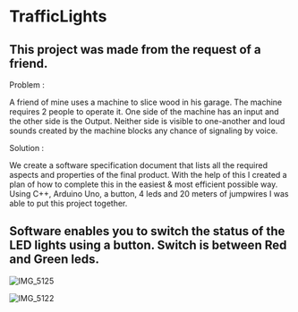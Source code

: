 # TrafficLights


This project was made from the request of a friend. 
---------------------------------------------------
Problem :

 A friend of mine uses a machine to slice wood in his garage.
 The machine requires 2 people to operate it.
 One side of the machine has an input and the other side is the Output.
 Neither side is visible to one-another and loud sounds created by the machine 
 blocks any chance of signaling by voice.
 
Solution : 

 We create a software specification document that lists 
 all the required aspects and properties of the final product. 
 With the help of this I created a plan of how to
 complete this in the easiest & most efficient possible way.
 Using C++, Arduino Uno, a button, 4 leds and 20 meters of jumpwires I was able to put this project together.


 Software enables you to switch the
 status of the LED lights using a button.
 Switch is between Red and Green leds. 
 -------------------------------------
 

![IMG_5125](https://user-images.githubusercontent.com/67804374/157301886-a1f4e673-2d50-4fa0-a38e-13279099b377.jpg)

![IMG_5122](https://user-images.githubusercontent.com/67804374/157303462-e816aebc-7d92-4801-8704-c42045fd4149.jpg)
